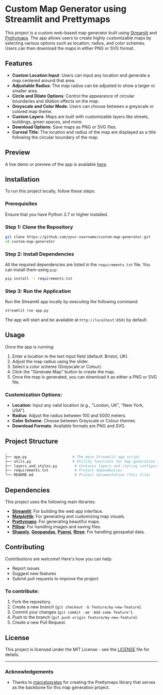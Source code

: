 
# Custom Map Generator using Streamlit and Prettymaps

This project is a custom web-based map generator built using [Streamlit](https://streamlit.io/) and [Prettymaps](https://github.com/marceloprates/prettymaps). The app allows users to create highly customizable maps by selecting various options such as location, radius, and color schemes. Users can then download the maps in either PNG or SVG format.

## Features
- **Custom Location Input**: Users can input any location and generate a map centered around that area.
- **Adjustable Radius**: The map radius can be adjusted to show a larger or smaller area.
- **Circle and Dilate Options**: Control the appearance of circular boundaries and dilation effects on the map.
- **Greyscale and Color Mode**: Users can choose between a greyscale or colored map theme.
- **Custom Layers**: Maps are built with customizable layers like streets, buildings, green spaces, and more.
- **Download Options**: Save maps as PNG or SVG files.
- **Curved Title**: The location and radius of the map are displayed as a title following the circular boundary of the map.

## Preview
A live demo or preview of the app is available [here](#).

## Installation

To run this project locally, follow these steps:

### Prerequisites
Ensure that you have Python 3.7 or higher installed.

### Step 1: Clone the Repository
```bash
git clone https://github.com/your-username/custom-map-generator.git
cd custom-map-generator
```

### Step 2: Install Dependencies
All the required dependencies are listed in the `requirements.txt` file. You can install them using `pip`:

```bash
pip install -r requirements.txt
```

### Step 3: Run the Application
Run the Streamlit app locally by executing the following command:

```bash
streamlit run app.py
```

The app will start and be available at `http://localhost:8501` by default.

## Usage

Once the app is running:
1. Enter a location in the text input field (default: Bristol, UK).
2. Adjust the map radius using the slider.
3. Select a color scheme (Greyscale or Colour).
4. Click the "Generate Map" button to create the map.
5. Once the map is generated, you can download it as either a PNG or SVG file.

### Customization Options:
- **Location**: Input any valid location (e.g., "London, UK", "New York, USA").
- **Radius**: Adjust the radius between 100 and 5000 meters.
- **Color Scheme**: Choose between Greyscale or Colour themes.
- **Download Formats**: Available formats are PNG and SVG.

## Project Structure

```bash
.
├── app.py                     # The main Streamlit app script
├── utils.py                   # Utility functions for map generation and file handling
├── layers_and_styles.py        # Contains layers and styling configurations
├── requirements.txt            # Project dependencies
└── README.md                   # Project documentation (this file)
```

## Dependencies

This project uses the following main libraries:
- **[Streamlit](https://streamlit.io/)**: For building the web app interface.
- **[Matplotlib](https://matplotlib.org/)**: For generating and customizing map visuals.
- **[Prettymaps](https://github.com/marceloprates/prettymaps)**: For generating beautiful maps.
- **[Pillow](https://python-pillow.org/)**: For handling images and saving files.
- **[Shapely](https://shapely.readthedocs.io/)**, **[Geopandas](https://geopandas.org/)**, **[Pyproj](https://pyproj4.github.io/)**, **[Rtree](https://toblerity.org/rtree/)**: For handling geospatial data.

## Contributing

Contributions are welcome! Here's how you can help:
- Report issues
- Suggest new features
- Submit pull requests to improve the project

### To contribute:
1. Fork the repository.
2. Create a new branch (`git checkout -b feature/my-new-feature`).
3. Commit your changes (`git commit -am 'Add some feature'`).
4. Push to the branch (`git push origin feature/my-new-feature`).
5. Create a new Pull Request.

## License

This project is licensed under the MIT License - see the [LICENSE](LICENSE) file for details.

---

### Acknowledgements
- Thanks to [marceloprates](https://github.com/marceloprates) for creating the Prettymaps library that serves as the backbone for this map generation project.
